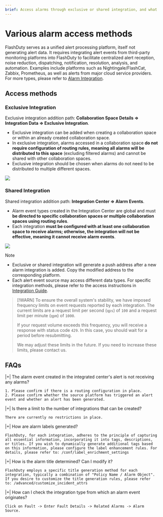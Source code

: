 ```yaml
---
brief: Access alarms through exclusive or shared integration, and what is the difference between exclusive and shared integration?
---
```


# Various alarm access methods

FlashDuty serves as a unified alert processing platform, itself not generating alert data. It requires integrating alert events from third-party monitoring platforms into FlashDuty to facilitate centralized alert reception, noise reduction, dispatching, notification, resolution, analysis, and automation. Examples include platforms such as Nightingale/FlashCat, Zabbix, Prometheus, as well as alerts from major cloud service providers. For more types, please refer to [Alarm Integration](/mixin/alert_integration/custom_alert).

## Access methods

### Exclusive Integration
Exclusive integration addition path: **Collaboration Space Details => Integration Data => Exclusive Integration**.
- Exclusive integration can be added when creating a collaboration space or within an already created collaboration space.
- In exclusive integration, alarms accessed in a collaboration space **do not require configuration of routing rules, meaning all alarms will be distributed to this space** (excluding filtered alarms) and cannot be shared with other collaboration spaces.
- Exclusive integration should be chosen when alarms do not need to be distributed to multiple different spaces.

![](https://fcdoc.github.io/img/zh/flashduty/conf/how_to_integrate_alerts/1.avif)

### Shared Integration
Shared integration addition path: **Integration Center => Alarm Events**.
- Alarm event types created in the Integration Center are global and must **be directed to specific collaboration spaces or multiple collaboration spaces using routing rules**.
- Each integration **must be configured with at least one collaboration space to receive alarms; otherwise, the integration will not be effective, meaning it cannot receive alarm events**.

![](https://fcdoc.github.io/img/zh/flashduty/conf/how_to_integrate_alerts/2.avif)

> [!NOTE]
> - Exclusive or shared integration will generate a push address after a new alarm integration is added. Copy the modified address to the corresponding platform.
> - Each alert event source may access different data types. For specific integration methods, please refer to the access instructions in [Integration Guide](/mixin/alert_integration/custom_alert).

> [!WARN]
> To ensure the overall system's stability, we have imposed frequency limits on event requests reported by each integration. The current limits are a request limit per second (`qps`) of `100` and a request limit per minute (`qpm`) of `1000`.
>
> If your request volume exceeds this frequency, you will receive a response with status code `429`. In this case, you should wait for a period before resubmitting.
>
> We may adjust these limits in the future. If you need to increase these limits, please contact us.

## FAQs

|+| The alarm event created in the integrated center's alert is not receiving any alarms?

    1. Please confirm if there is a routing configuration in place.
    2. Please confirm whether the source platform has triggered an alert event and whether an alert has been generated.

|+| Is there a limit to the number of integrations that can be created?

    There are currently no restrictions in place.

|+| How are alarm labels generated?

    FlashDuty, for each integration, adheres to the principle of capturing all essential information, incorporating it into tags, descriptions, or titles. If you wish to dynamically generate additional tags based on this information, please configure the label enhancement rules. For details, please refer to: /conf/label_enrichment_settings

|+| How is the alarm title determined? Can I modify it?

    FlashDuty employs a specific title generation method for each integration, typically a combination of "Policy Name / Alarm Object". If you desire to customize the title generation rules, please refer to: /advanced/customize_incident_attrs

|+| How can I check the integration type from which an alarm event originates?

    Click on Fault -> Enter Fault Details -> Related Alarms -> Alarm Source.
